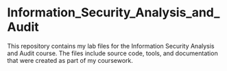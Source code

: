 # Information_Security_Analysis_and_Audit
This repository contains my lab files for the Information Security Analysis and Audit course. The files include source code, tools, and documentation that were created as part of my coursework.
